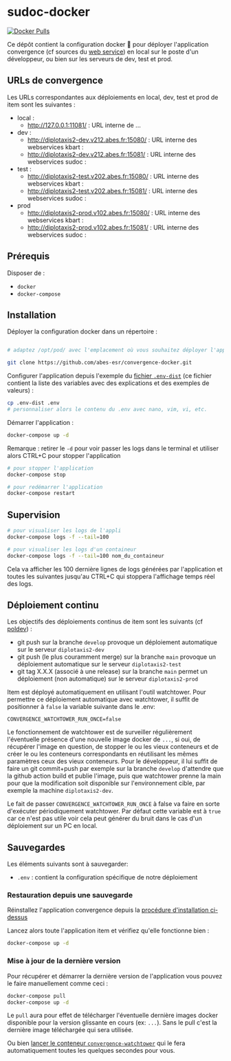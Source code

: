 # sudoc-docker

[![Docker Pulls](https://img.shields.io/docker/pulls/abesesr/item.svg)](https://hub.docker.com/r/abesesr/convergence/)

Ce dépôt contient la configuration docker 🐳 pour déployer l'application convergence (cf sources du [web service](https://github.com/abes-esr/convergence-webservices)) en local sur le poste d'un développeur, ou bien sur les serveurs de dev, test et prod.

## URLs de convergence

Les URLs correspondantes aux déploiements en local, dev, test et prod de item sont les suivantes :

- local :
    - http://127.0.0.1:11081/ : URL interne de ...
- dev :
    - http://diplotaxis2-dev.v212.abes.fr:15080/ : URL interne des webservices kbart : 
    - http://diplotaxis2-dev.v212.abes.fr:15081/ : URL interne des webservices sudoc :
- test :
    - http://diplotaxis2-test.v202.abes.fr:15080/ : URL interne des webservices kbart :
    - http://diplotaxis2-test.v202.abes.fr:15081/ : URL interne des webservices sudoc :
- prod
    - http://diplotaxis2-prod.v102.abes.fr:15080/ : URL interne des webservices kbart :
    - http://diplotaxis2-prod.v102.abes.fr:15081/ : URL interne des webservices sudoc :
## Prérequis
Disposer de :
- ``docker``
- ``docker-compose``

## Installation

Déployer la configuration docker dans un répertoire :

```bash

# adaptez /opt/pod/ avec l'emplacement où vous souhaitez déployer l'application et cloner le projet

git clone https://github.com/abes-esr/convergence-docker.git
```
Configurer l'application depuis l'exemple du [fichier ``.env-dist``](./.env-dist) (ce fichier contient la liste des variables avec des explications et des exemples de valeurs) :

```bash
cp .env-dist .env
# personnaliser alors le contenu du .env avec nano, vim, vi, etc. 
```
Démarrer l'application :

```bash
docker-compose up -d
```

Remarque : retirer le ``-d`` pour voir passer les logs dans le terminal et utiliser alors CTRL+C pour stopper l'application


```bash
# pour stopper l'application
docker-compose stop

# pour redémarrer l'application
docker-compose restart
```
## Supervision

```bash
# pour visualiser les logs de l'appli
docker-compose logs -f --tail=100

# pour visualiser les logs d'un containeur
docker-compose logs -f --tail=100 nom_du_containeur
```

Cela va afficher les 100 dernière lignes de logs générées par l'application et toutes les suivantes jusqu'au CTRL+C qui stoppera l'affichage temps réel des logs.

## Déploiement continu

Les objectifs des déploiements continus de item sont les suivants (cf [poldev](https://github.com/abes-esr/abes-politique-developpement/blob/main/01-Gestion%20du%20code%20source.md#utilisation-des-branches)) :
- git push sur la branche ``develop`` provoque un déploiement automatique sur le serveur ``diplotaxis2-dev``
- git push (le plus couramment merge) sur la branche ``main`` provoque un déploiement automatique sur le serveur ``diplotaxis2-test``
- git tag X.X.X (associé à une release) sur la branche ``main`` permet un déploiement (non automatique) sur le serveur ``diplotaxis2-prod``

Item est déployé automatiquement en utilisant l'outil watchtower. Pour permettre ce déploiement automatique avec watchtower, il suffit de positionner à ``false`` la variable suivante dans le .env:
```env
CONVERGENCE_WATCHTOWER_RUN_ONCE=false
```

Le fonctionnement de watchtower est de surveiller régulièrement l'éventuelle présence d'une nouvelle image docker de ``...``, si oui, de récupérer l'image en question, de stopper le ou les vieux conteneurs et de créer le ou les conteneurs correspondants en réutilisant les mêmes paramètres ceux des vieux conteneurs. Pour le développeur, il lui suffit de faire un git commit+push par exemple sur la branche ``develop`` d'attendre que la github action build et publie l'image, puis que watchtower prenne la main pour que la modification soit disponible sur l'environnement cible, par exemple la machine ``diplotaxis2-dev``.

Le fait de passer ``CONVERGENCE_WATCHTOWER_RUN_ONCE`` à false va faire en sorte d'exécuter périodiquement watchtower. Par défaut cette variable est à ``true`` car ce n'est pas utile voir cela peut générer du bruit dans le cas d'un déploiement sur un PC en local.


## Sauvegardes

Les éléments suivants sont à sauvegarder:
- ``.env`` : contient la configuration spécifique de notre déploiement

### Restauration depuis une sauvegarde

Réinstallez l'application convergence depuis la [procédure d'installation ci-dessus](#installation)

Lancez alors toute l'application item et vérifiez qu'elle fonctionne bien :
```bash
docker-compose up -d
```

### Mise à jour de la dernière version

Pour récupérer et démarrer la dernière version de l'application vous pouvez le faire manuellement comme ceci :
```bash
docker-compose pull
docker-compose up -d
```
Le ``pull`` aura pour effet de télécharger l'éventuelle dernière images docker disponible pour la version glissante en cours (ex: ``...``). Sans le pull c'est la dernière image téléchargée qui sera utilisée.

Ou bien [lancer le conteneur ``convergence-watchtower``](https://github.com/abes-esr/convergence-docker/blob/develop/README.md#d%C3%A9ploiement-continu) qui le fera automatiquement toutes les quelques secondes pour vous.


